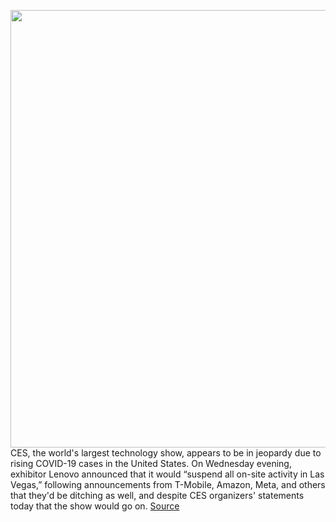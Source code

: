 <img src='https://cdn.vox-cdn.com/thumbor/M6lifwX3-m7BbRMQDmcYhQQgSbA=/0x0:2040x1360/1200x800/filters:focal(877x480:1203x806)/cdn.vox-cdn.com/uploads/chorus_image/image/70304212/CES-2016-stock-verge-10.0.0.jpg' width='700px' /><br/>
CES, the world's largest technology show, appears to be in jeopardy due to rising COVID-19 cases in the United States. On Wednesday evening, exhibitor Lenovo announced that it would “suspend all on-site activity in Las Vegas,” following announcements from T-Mobile, Amazon, Meta, and others that they'd be ditching as well, and despite CES organizers' statements today that the show would go on.
<a href='https://www.theverge.com/2021/12/21/22849223/ces-2022-t-mobile-bailed-keynote-meta-pinterest-twitter-iheart'> Source <a/>